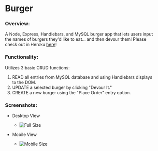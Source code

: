 # Burger

### Overview:
A Node, Express, Handlebars, and MySQL burger app that lets users input the names of burgers they'd like to eat... and then devour them!
Please check out in Heroku [here](###http://burger.herokuapp.com/)!


### Functionality:
Utilizes 3 basic CRUD functions:
  1. READ all entries from MySQL database and using Handlebars displays to the DOM.
  2. UPDATE a selected burger by clicking "Devour It."
  3. CREATE a new burger using the "Place Order" entry option.
   
### Screenshots:
- Desktop View
  * ![Full Size](###/screenshots/fullsize.png)


- Mobile View
  * ![Mobile Size](###/screenshots/mobile.png)
